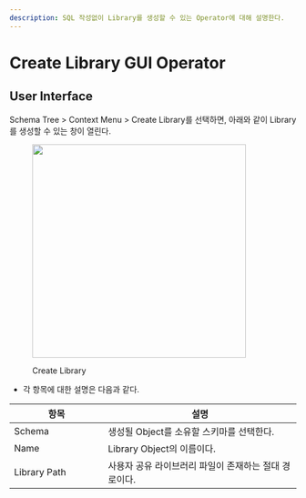 ```yaml
---
description: SQL 작성없이 Library를 생성할 수 있는 Operator에 대해 설명한다.
---
```


# Create Library GUI Operator

## User Interface

Schema Tree > Context Menu > Create Library를 선택하면, 아래와 같이 Library 를 생성할 수 있는 창이 열린다.

<figure><img src="../../../../../.gitbook/assets/image (136).png" alt="" width="375"><figcaption><p>Create Library</p></figcaption></figure>



* 각 항목에 대한 설명은 다음과 같다.

<table><thead><tr><th width="149">항목</th><th>설명</th></tr></thead><tbody><tr><td>Schema</td><td>생성될 Object를 소유할 스키마를 선택한다.</td></tr><tr><td>Name</td><td>Library Object의 이름이다.</td></tr><tr><td>Library Path</td><td>사용자 공유 라이브러리 파일이 존재하는 절대 경로이다.</td></tr></tbody></table>

